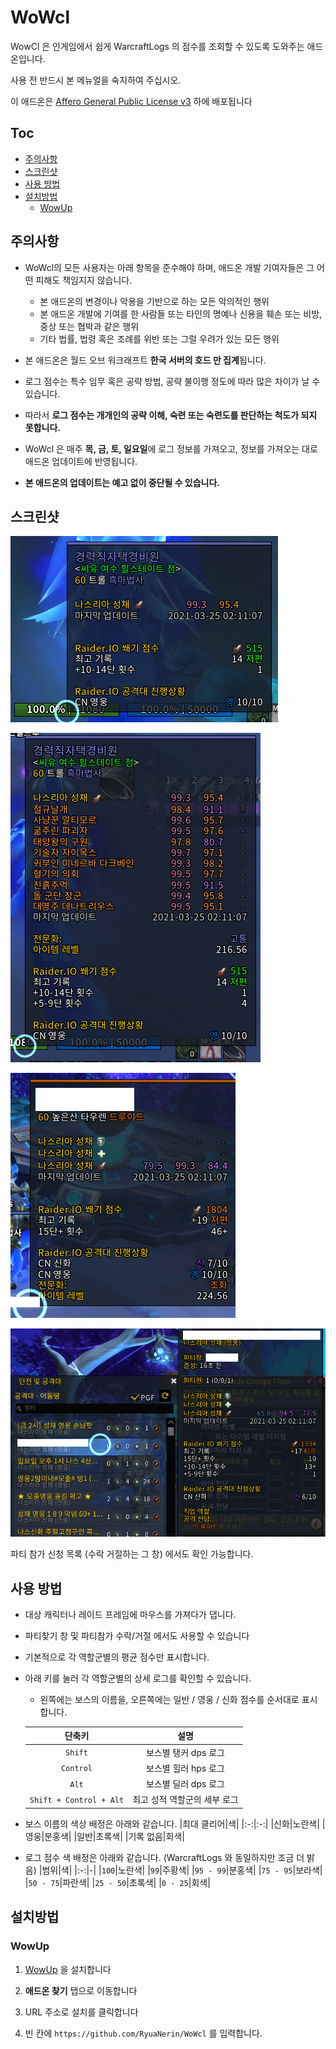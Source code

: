 # WoWcl

WowCl 은 인게임에서 쉽게 WarcraftLogs 의 점수를 조회할 수 있도록 도와주는 애드온입니다.

사용 전 반드시 본 메뉴얼을 숙지하여 주십시오.

이 애드온은 [Affero General Public License v3](/LICENSE) 하에 배포됩니다

## Toc

- [주의사항](#주의사항)
- [스크린샷](#스크린샷)
- [사용 방법](#사용-방법)
- [설치방법](#설치방법)
    - [WowUp](#WowUp)

## 주의사항

- WoWcl의 모든 사용자는 아래 항목을 준수해야 하며, 애드온 개발 기여자들은 그 어떤 피해도 책임지지 않습니다.

    - 본 애드온의 변경이나 악용을 기반으로 하는 모든 악의적인 행위
    - 본 애드온 개발에 기여를 한 사람들 또는 타인의 명예나 신용을 훼손 또는 비방, 중상 또는 협박과 같은 행위
    - 기타 법률, 법령 혹은 조례를 위반 또는 그럴 우려가 있는 모든 행위

- 본 애드온은 월드 오브 워크래프트 **한국 서버의 호드 만 집계**됩니다.

- 로그 점수는 특수 임무 혹은 공략 방법, 공략 불이행 정도에 따라 많은 차이가 날 수 있습니다.

- 따라서 **로그 점수는 개개인의 공략 이해, 숙련 또는 숙련도를 판단하는 척도가 되지 못합니다.**

- WoWcl 은 매주 **목, 금, 토, 일요일**에 로그 정보를 가져오고, 정보를 가져오는 대로 애드온 업데이트에 반영됩니다.

- **본 애드온의 업데이트는 예고 없이 중단될 수 있습니다.**

## 스크린샷

![screenshot](README/ss_me_min.png)

![screenshot](README/ss_me_detail.png)

![screenshot](README/ss_field_simple.png)

![screenshot](README/ss_gf_list.png)

파티 참가 신청 목록 (수락 거절하는 그 창) 에서도 확인 가능합니다.

## 사용 방법

- 대상 캐릭터나 레이드 프레임에 마우스를 가져다가 댑니다.

- 파티찾기 창 및 파티참가 수락/거절 에서도 사용할 수 있습니다

- 기본적으로 각 역할군별의 평균 점수만 표시합니다.

- 아래 키를 눌러 각 역할군별의 상세 로그를 확인할 수 있습니다.
    - 왼쪽에는 보스의 이름을, 오른쪽에는 일반 / 영웅 / 신화 점수를 순서대로 표시합니다.

    |단축키|설명|
    |:-:|:-:|
    |`Shift`|보스별 탱커 dps 로그|
    |`Control`|보스별 힐러 hps 로그|
    |`Alt`|보스별 딜러 dps 로그|
    |`Shift + Control + Alt`|최고 성적 역할군의 세부 로그|

- 보스 이름의 색상 배정은 아래와 같습니다.
    |최대 클리어|색|
    |:-:|:-:|
    |신화|노란색|
    |영웅|분홍색|
    |일반|초록색|
    |기록 없음|회색|

- 로그 점수 색 배정은 아래와 같습니다. (WarcraftLogs 와 동일하지만 조금 더 밝음)
    |범위|색|
    |:-:|-|
    |`100`|노란색|
    |`99`|주황색|
    |`95 - 99`|분홍색|
    |`75 - 95`|보라색|
    |`50 - 75`|파란색|
    |`25 - 50`|초록색|
    |`0 - 25`|회색|

## 설치방법

### WowUp

1. [WowUp](//wowup.io) 을 설치합니다

2. **애드온 찾기** 탭으로 이동합니다

3. URL 주소로 설치를 클릭합니다

4. 빈 칸에 `https://github.com/RyuaNerin/WoWcl` 를 입력합니다.
